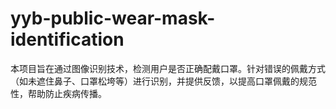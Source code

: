 # yyb-public-wear-mask-identification
本项目旨在通过图像识别技术，检测用户是否正确配戴口罩。针对错误的佩戴方式（如未遮住鼻子、口罩松垮等）进行识别，并提供反馈，以提高口罩佩戴的规范性，帮助防止疾病传播。
